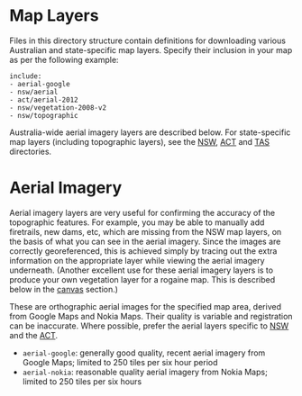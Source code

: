 Map Layers
==========

Files in this directory structure contain definitions for downloading various Australian and state-specific map layers. Specify their inclusion in your map as per the following example:

    include:
    - aerial-google
    - nsw/aerial
    - act/aerial-2012
    - nsw/vegetation-2008-v2
    - nsw/topographic

Australia-wide aerial imagery layers are described below. For state-specific map layers (including topographic layers), see the [NSW](nsw), [ACT](act) and [TAS](tas) directories.

Aerial Imagery
==============

Aerial imagery layers are very useful for confirming the accuracy of the topographic features. For example, you may be able to manually add firetrails, new dams, etc, which are missing from the NSW map layers, on the basis of what you can see in the aerial imagery. Since the images are correctly georeferenced, this is achieved simply by tracing out the extra information on the appropriate layer while viewing the aerial imagery underneath. (Another excellent use for these aerial imagery layers is to produce your own vegetation layer for a rogaine map. This is described below in the [canvas](..#canvas) section.)

These are orthographic aerial images for the specified map area, derived from Google Maps and Nokia Maps. Their quality is variable and registration can be inaccurate. Where possible, prefer the aerial layers specific to [NSW](nsw) and the [ACT](act).

* `aerial-google`: generally good quality, recent aerial imagery from Google Maps; limited to 250 tiles per six hour period
* `aerial-nokia`: reasonable quality aerial imagery from Nokia Maps; limited to 250 tiles per six hours
